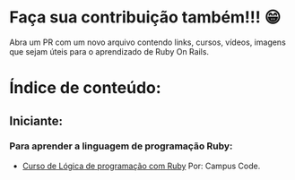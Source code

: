 # Faça sua contribuição também!!! 😁
Abra um PR com um novo arquivo contendo links, cursos, vídeos, imagens que sejam úteis para o aprendizado de Ruby On Rails.

# Índice de conteúdo:

## Iniciante:
### Para aprender a linguagem de programação Ruby:
+ [Curso de Lógica de programação com Ruby](https://github.com/LeticiaBibiano/Para_aprender_Ruby_On_Rails/blob/master/iniciante/logica_programa%C3%A7ao_ruby.md) Por: Campus Code.

